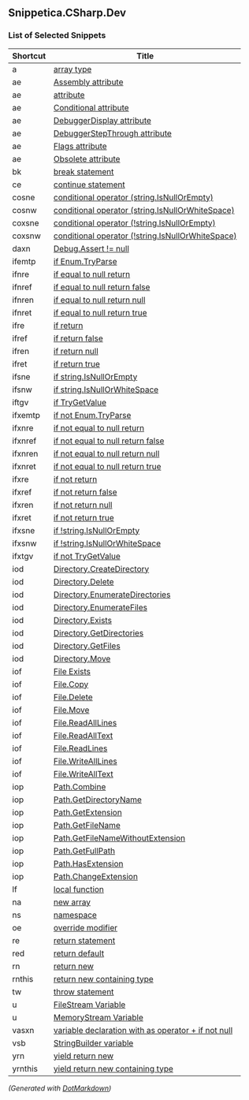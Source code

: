 ## Snippetica\.CSharp\.Dev

### List of Selected Snippets

Shortcut|Title
--------|-----
a|[array type](ArrayOfTType.snippet)
ae|[Assembly attribute](AssemblyAttribute.snippet)
ae|[attribute](Attribute.snippet)
ae|[Conditional attribute](ConditionalAttribute.snippet)
ae|[DebuggerDisplay attribute](DebuggerDisplayAttribute.snippet)
ae|[DebuggerStepThrough attribute](DebuggerStepThroughAttribute.snippet)
ae|[Flags attribute](FlagsAttribute.snippet)
ae|[Obsolete attribute](ObsoleteAttribute.snippet)
bk|[break statement](BreakStatement.snippet)
ce|[continue statement](ContinueStatement.snippet)
cosne|[conditional operator (string.IsNullOrEmpty)](ConditionalOperatorStringIsNullOrEmpty.snippet)
cosnw|[conditional operator (string.IsNullOrWhiteSpace)](ConditionalOperatorStringIsNullOrWhiteSpace.snippet)
coxsne|[conditional operator (!string.IsNullOrEmpty)](ConditionalOperatorNotStringIsNullOrEmpty.snippet)
coxsnw|[conditional operator (!string.IsNullOrWhiteSpace)](ConditionalOperatorNotStringIsNullOrWhiteSpace.snippet)
daxn|[Debug.Assert != null](DebugAssertNotNull.snippet)
ifemtp|[if Enum.TryParse](IfEnumTryParse.snippet)
ifnre|[if equal to null return](IfEqualToNullReturn.snippet)
ifnref|[if equal to null return false](IfEqualToNullReturnFalse.snippet)
ifnren|[if equal to null return null](IfEqualToNullReturnNull.snippet)
ifnret|[if equal to null return true](IfEqualToNullReturnTrue.snippet)
ifre|[if return](IfReturn.snippet)
ifref|[if return false](IfReturnFalse.snippet)
ifren|[if return null](IfReturnNull.snippet)
ifret|[if return true](IfReturnTrue.snippet)
ifsne|[if string.IsNullOrEmpty](IfStringIsNullOrEmpty.snippet)
ifsnw|[if string.IsNullOrWhiteSpace](IfStringIsNullOrWhiteSpace.snippet)
iftgv|[if TryGetValue](IfTryGetValue.snippet)
ifxemtp|[if not Enum.TryParse](IfNotEnumTryParse.snippet)
ifxnre|[if not equal to null return](IfNotEqualToNullReturn.snippet)
ifxnref|[if not equal to null return false](IfNotEqualToNullReturnFalse.snippet)
ifxnren|[if not equal to null return null](IfNotEqualToNullReturnNull.snippet)
ifxnret|[if not equal to null return true](IfNotEqualToNullReturnTrue.snippet)
ifxre|[if not return](IfNotReturn.snippet)
ifxref|[if not return false](IfNotReturnFalse.snippet)
ifxren|[if not return null](IfNotReturnNull.snippet)
ifxret|[if not return true](IfNotReturnTrue.snippet)
ifxsne|[if !string.IsNullOrEmpty](IfNotStringIsNullOrEmpty.snippet)
ifxsnw|[if !string.IsNullOrWhiteSpace](IfNotStringIsNullOrWhiteSpace.snippet)
ifxtgv|[if not TryGetValue](IfNotTryGetValue.snippet)
iod|[Directory.CreateDirectory](DirectoryCreateDirectory.snippet)
iod|[Directory.Delete](DirectoryDelete.snippet)
iod|[Directory.EnumerateDirectories](DirectoryEnumerateDirectories.snippet)
iod|[Directory.EnumerateFiles](DirectoryEnumerateFiles.snippet)
iod|[Directory.Exists](DirectoryExists.snippet)
iod|[Directory.GetDirectories](DirectoryGetDirectories.snippet)
iod|[Directory.GetFiles](DirectoryGetFiles.snippet)
iod|[Directory.Move](DirectoryMove.snippet)
iof|[File Exists](FileExists.snippet)
iof|[File.Copy](FileCopy.snippet)
iof|[File.Delete](FileDelete.snippet)
iof|[File.Move](FileMove.snippet)
iof|[File.ReadAllLines](FileReadAllLines.snippet)
iof|[File.ReadAllText](FileReadAllText.snippet)
iof|[File.ReadLines](FileReadLines.snippet)
iof|[File.WriteAllLines](FileWriteAllLines.snippet)
iof|[File.WriteAllText](FileWriteAllText.snippet)
iop|[Path.Combine](PathCombine.snippet)
iop|[Path.GetDirectoryName](PathGetDirectoryName.snippet)
iop|[Path.GetExtension](PathGetExtension.snippet)
iop|[Path.GetFileName](PathGetFileName.snippet)
iop|[Path.GetFileNameWithoutExtension](PathGetFileNameWithoutExtension.snippet)
iop|[Path.GetFullPath](PathGetFullPath.snippet)
iop|[Path.HasExtension](PathHasExtension.snippet)
iop|[Path.ChangeExtension](PathChangeExtension.snippet)
lf|[local function](LocalFunction.snippet)
na|[new array ](NewArrayOfT.snippet)
ns|[namespace](Namespace.snippet)
oe|[override modifier](OverrideModifier.snippet)
re|[return statement](ReturnStatement.snippet)
red|[return default](ReturnDefault.snippet)
rn|[return new](ReturnNew.snippet)
rnthis|[return new containing type](ReturnNewThis.snippet)
tw|[throw statement](ThrowStatement.snippet)
u|[FileStream Variable](FileStreamVariable.snippet)
u|[MemoryStream Variable](MemoryStreamVariable.snippet)
vasxn|[variable declaration with as operator + if not null](VariableAsTIfNotNull.snippet)
vsb|[StringBuilder variable](StringBuilderVariable.snippet)
yrn|[yield return new](YieldReturnNew.snippet)
yrnthis|[yield return new containing type](YieldReturnNewThis.snippet)

*\(Generated with [DotMarkdown](http://github.com/JosefPihrt/DotMarkdown)\)*